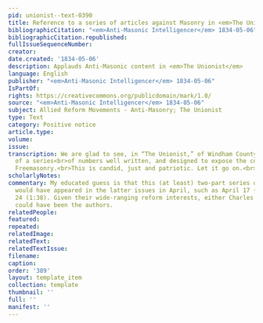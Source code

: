 ```yaml
---
pid: unionist--text-0390
title: Reference to a series of articles against Masonry in <em>The Unionist</em>
bibliographicCitation: "<em>Anti-Masonic Intelligencer</em> 1834-05-06"
bibliographicCitation.republished: 
fullIssueSequenceNumber: 
creator: 
date.created: '1834-05-06'
description: Applauds Anti-Masonic content in <em>The Unionist</em>
language: English
publisher: "<em>Anti-Masonic Intelligencer</em> 1834-05-06"
IsPartOf: 
rights: https://creativecommons.org/publicdomain/mark/1.0/
source: "<em>Anti-Masonic Intelligencer</em> 1834-05-06"
subject: Allied Reform Movements - Anti-Masonry; The Unionist
type: Text
category: Positive notice
article.type: 
volume: 
issue: 
transcription: We are glad to see, in “The Unionist,” of Windham County, the second
  of a series<br>of numbers well written, and designed to expose the corruptions of
  Freemasonry.<br>This is candid, just and patriotic. Let it go on.<br>
scholarlyNotes: 
commentary: My educated guess is that this (at least) two-part series on Anti-Masonry
  would have appeared in the latter issues in April, such as April 17 (1:37) and April
  24 (1:38). Given their wide-ranging reform interests, either Charles or William
  could have been the authors.
relatedPeople: 
featured: 
repeated: 
relatedImage: 
relatedText: 
relatedTextIssue: 
filename: 
caption: 
order: '389'
layout: template_item
collection: template
thumbnail: ''
full: ''
manifest: ''
---
```

